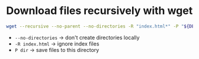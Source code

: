 # Download files recursively with wget

```bash
wget --recursive --no-parent --no-directories -R "index.html*" -P "${DEST_DIR}" "some-url"
```

- `--no-directories` -> don't create directories locally
- `-R index.html` -> ignore index files
- `P dir` -> save files to this directory